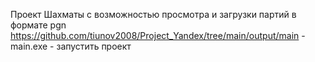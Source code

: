 Проект Шахматы с возможностью просмотра и загрузки партий в формате pgn
https://github.com/tiunov2008/Project_Yandex/tree/main/output/main - main.exe - запустить проект
